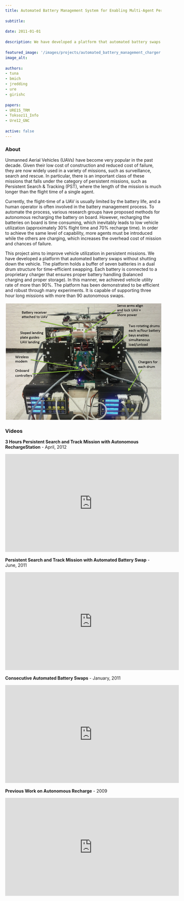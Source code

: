 ```yaml
---
title: Automated Battery Management System for Enabling Multi-Agent Persistent Missions

subtitle:

date: 2011-01-01

description: We have developed a platform that automated battery swaps without shutting down the vehicle.

featured_image: '/images/projects/automated_battery_management_charger.png'
image_alt: 

authors:
- tuna
- bmich
- jredding
- ure
- girishc

papers:
- URE15_TRM
- Toksoz11_Info
- Ure12_GNC

active: false
---
```


### About 

Unmanned Aerial Vehicles (UAVs) have become very popular in the past decade. Given their low cost of construction and reduced cost of failure, they are now widely used in a variety of missions, such as surveillance, search and rescue. In particular, there is an important class of these missions that falls under the category of persistent missions, such as Persistent Search & Tracking (PST), where the length of the mission is much longer than the flight time of a single agent.

Currently, the flight-time of a UAV is usually limited by the battery life, and a human operator is often involved in the battery management process. To automate the process, various research groups have proposed methods for autonomous recharging the battery on board. However, recharging the batteries on board is time consuming, which inevitably leads to low vehicle utilization (approximately 30% flight time and 70% recharge time). In order to achieve the same level of capability, more agents must be introduced while the others are charging, which increases the overhead cost of mission and chances of failure.

This project aims to improve vehicle utilization in persistent missions. We have developed a platform that automated battery swaps without shutting down the vehicle. The platform holds a buffer of seven batteries in a dual drum structure for time-efficient swapping. Each battery is connected to a proprietary charger that ensures proper battery handling (balanced charging and proper storage). In this manner, we achieved vehicle utility rate of more than 90%. The platform has been demonstrated to be efficient and robust through many experiments. It is capable of supporting three hour long missions with more than 90 autonomous swaps. 

![](/images/projects/automated_battery_management_charger.png)

### Videos

**3 Hours Persistent Search and Track Mission with Autonomous RechargeStation** - April, 2012
<iframe width="560" height="315" src="https://www.youtube.com/embed/jE9JOadfFFw" frameborder="0" allow="accelerometer; autoplay; encrypted-media; gyroscope; picture-in-picture" allowfullscreen></iframe>

**Persistent Search and Track Mission with Automated Battery Swap** - June, 2011
<iframe width="560" height="315" src="https://www.youtube.com/embed/x3g8Wmef0e0" frameborder="0" allow="accelerometer; autoplay; encrypted-media; gyroscope; picture-in-picture" allowfullscreen></iframe>

**Consecutive Automated Battery Swaps** - January, 2011 
<iframe width="560" height="315" src="https://www.youtube.com/embed/jltFEaWz0V0" frameborder="0" allow="accelerometer; autoplay; encrypted-media; gyroscope; picture-in-picture" allowfullscreen></iframe>

**Previous Work on Autonomous Recharge** - 2009 
<iframe width="560" height="315" src="https://www.youtube.com/embed/g4udlRKLkK0" frameborder="0" allow="accelerometer; autoplay; encrypted-media; gyroscope; picture-in-picture" allowfullscreen></iframe>
